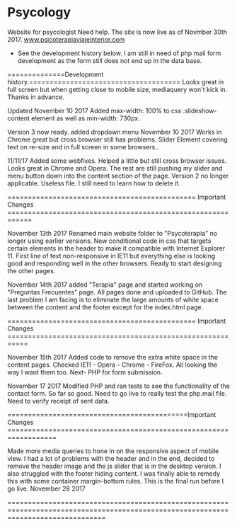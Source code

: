 # Psycology
Website for psycologist
Need help.
The site is now live as of Novmber 30th 2017. www.psicoterapiaviajeinterior.com 
- See the development history below. I am still in need of php mail form development as the form still does not end up in the data base. 


==============Development history.=====================================
Looks great in full screen but when getting close to mobile size, mediaquery won't kick in. Thanks in advance.

Updated November 10 2017 
Added max-width: 100% to css .slideshow-content element as well as min-width: 730px.

Version 3 now ready. added dropdown menu November 10 2017
Works in Chrome great but cross browser still has problems. Slider Element covering text on re-size and in full screen in some browsers..

11/11/17 Added some webfixes. Helped a little but still cross browser issues. Looks great in Chrome and Opera. The rest are still pushing my slider and menu button down into the content section of the page.
Version 2 no longer applicable. Useless file. I still need to learn how to delete it. 

============================================== Important Changes ============================================================

November 13th 2017 
Renamed main website folder to "Psycoterapia" no longer using earlier versions. New conditional code in css that targets certain elements in the header to make it compatible with Internet Explorer 11. First line of text non-responsive in IE11 but everything else is looking good and responding well in the other browsers. Ready to start designing the other pages. 

November 14th 2017 added "Terapia" page and started working on "Preguntas Frecuentes" page.
All pages done and uploaded to GitHub. The last problem I am facing is to eliminate the large amounts of white space between the content and the footer except for the index.html page. 

============================================== Important Changes ===========================================================

November 15th 2017
Added code to remove the extra white space in the content pages. Checked IE11 - Opera - Chrome - FireFox. All looking the way I want them too.  Next- PHP for form submission.

November 17 2017 
Modified PHP and ran tests to see the functionality of the contact form. So far so good. Need to go live to really test the php.mail file. Need to verify receipt of sent data. 


============================================Important Changes ==================================================================

Made more media queries to hone in on the responsive aspect of mobile view. I had a lot of problems with the header and in the end, decided to remove the header image and the js slider that is in the desktop version. I also struggled with the footer hiding content. I was finally able to remedy this with some container margin-bottom rules. This is the final run before I go live.  November 28 2017

====================================================================================================================================
